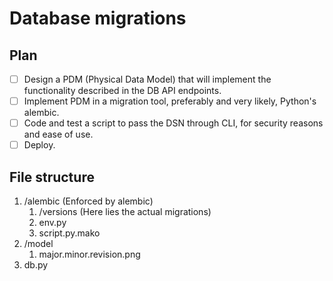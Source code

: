 # Database migrations

## Plan

- [ ] Design a PDM (Physical Data Model) that will implement the functionality described in the DB API endpoints.
- [ ] Implement PDM in a migration tool, preferably and very likely, Python's alembic.
- [ ] Code and test a script to pass the DSN through CLI, for security reasons and ease of use.
- [ ] Deploy.

## File structure

1. /alembic (Enforced by alembic)
    1. /versions (Here lies the actual migrations)
    2. env.py
    3. script.py.mako
2. /model
    1. major.minor.revision.png
3. db.py
